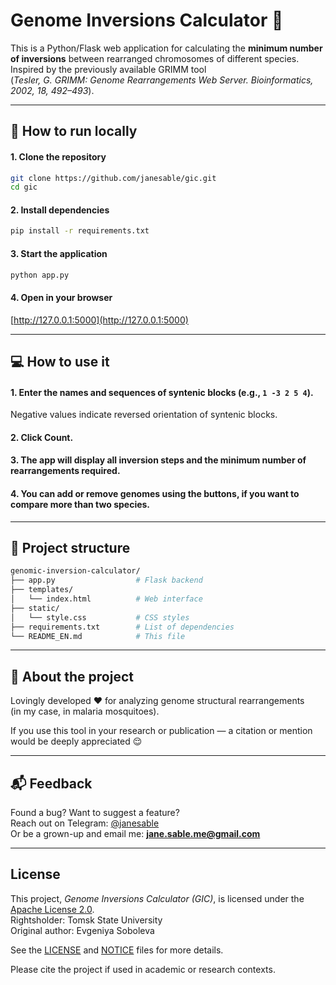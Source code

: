 # Genome Inversions Calculator 🧬

This is a Python/Flask web application for calculating the **minimum number of inversions** between rearranged chromosomes of different species.  
Inspired by the previously available GRIMM tool  
(*Tesler, G. GRIMM: Genome Rearrangements Web Server. Bioinformatics, 2002, 18, 492–493*).

---

## 🚀 How to run locally

#### 1. Clone the repository

```bash
git clone https://github.com/janesable/gic.git
cd gic
```

#### 2. Install dependencies

```bash
pip install -r requirements.txt
```

#### 3. Start the application

```bash
python app.py
```

#### 4. Open in your browser

[http://127.0.0.1:5000](http://127.0.0.1:5000)

---

## 💻 How to use it

#### 1. Enter the names and sequences of syntenic blocks (e.g., `1 -3 2 5 4`).  
Negative values indicate reversed orientation of syntenic blocks.

#### 2. Click **Count**.

#### 3. The app will display all inversion steps and the **minimum number of rearrangements** required.

#### 4. You can add or remove genomes using the buttons, if you want to compare more than two species.

---

## 📁 Project structure

```bash
genomic-inversion-calculator/
├── app.py                  # Flask backend
├── templates/
│   └── index.html          # Web interface
├── static/
│   └── style.css           # CSS styles
├── requirements.txt        # List of dependencies
└── README_EN.md            # This file
```

---

## 🧠 About the project

Lovingly developed ❤️ for analyzing genome structural rearrangements  
(in my case, in malaria mosquitoes).

If you use this tool in your research or publication — a citation or mention would be deeply appreciated 😌

---

## 📬 Feedback

Found a bug? Want to suggest a feature?  
Reach out on Telegram: [@janesable](https://t.me/janesable)  
Or be a grown-up and email me: **jane.sable.me@gmail.com**
_______________________________________________________________
## License

This project, *Genome Inversions Calculator (GIC)*, is licensed under the [Apache License 2.0](https://www.apache.org/licenses/LICENSE-2.0).  
Rightsholder: Tomsk State University  
Original author: Evgeniya Soboleva

See the [LICENSE](./LICENSE) and [NOTICE](./NOTICE) files for more details.

Please cite the project if used in academic or research contexts.

